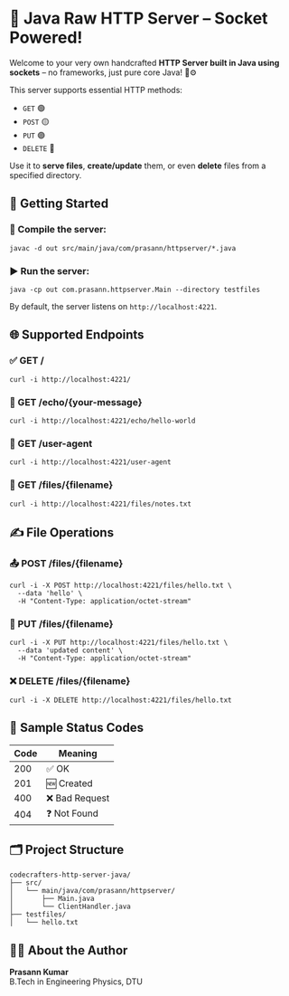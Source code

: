 <!DOCTYPE html>
<html lang="en">


  <h1>🚀 Java Raw HTTP Server – Socket Powered!</h1>
  <p>Welcome to your very own handcrafted <strong>HTTP Server built in Java using sockets</strong> – no frameworks, just pure core Java! 🧵⚙️</p>

  <p>This server supports essential HTTP methods:</p>
  <ul>
    <li><code>GET</code> 🟢</li>
    <li><code>POST</code> 🟡</li>
    <li><code>PUT</code> 🟣</li>
    <li><code>DELETE</code> 🔴</li>
  </ul>

  <p>Use it to <strong>serve files</strong>, <strong>create/update</strong> them, or even <strong>delete</strong> files from a specified directory.</p>

  <h2>🏁 Getting Started</h2>

  <h3>🔨 Compile the server:</h3>
  <pre><code>javac -d out src/main/java/com/prasann/httpserver/*.java</code></pre>

  <h3>▶️ Run the server:</h3>
  <pre><code>java -cp out com.prasann.httpserver.Main --directory testfiles</code></pre>

  <p>By default, the server listens on <code>http://localhost:4221</code>.</p>

  <h2>🌐 Supported Endpoints</h2>

  <h3>✅ GET /</h3>
  <pre><code>curl -i http://localhost:4221/</code></pre>

  <h3>📢 GET /echo/{your-message}</h3>
  <pre><code>curl -i http://localhost:4221/echo/hello-world</code></pre>

  <h3>🧠 GET /user-agent</h3>
  <pre><code>curl -i http://localhost:4221/user-agent</code></pre>

  <h3>📂 GET /files/{filename}</h3>
  <pre><code>curl -i http://localhost:4221/files/notes.txt</code></pre>

  <h2>✍️ File Operations</h2>

  <h3>📤 POST /files/{filename}</h3>
  <pre><code>curl -i -X POST http://localhost:4221/files/hello.txt \
  --data 'hello' \
  -H "Content-Type: application/octet-stream"</code></pre>

  <h3>🔄 PUT /files/{filename}</h3>
  <pre><code>curl -i -X PUT http://localhost:4221/files/hello.txt \
  --data 'updated content' \
  -H "Content-Type: application/octet-stream"</code></pre>

  <h3>❌ DELETE /files/{filename}</h3>
  <pre><code>curl -i -X DELETE http://localhost:4221/files/hello.txt</code></pre>

  <h2>📡 Sample Status Codes</h2>
  <table class="status-table">
    <thead>
      <tr><th>Code</th><th>Meaning</th></tr>
    </thead>
    <tbody>
      <tr><td>200</td><td>✅ OK</td></tr>
      <tr><td>201</td><td>🆕 Created</td></tr>
      <tr><td>400</td><td>❌ Bad Request</td></tr>
      <tr><td>404</td><td>❓ Not Found</td></tr>
    </tbody>
  </table>

  <h2>🗂 Project Structure</h2>
  <pre><code>codecrafters-http-server-java/
├── src/
│   └── main/java/com/prasann/httpserver/
│       ├── Main.java
│       └── ClientHandler.java
├── testfiles/
│   └── hello.txt</code></pre>

  <h2>🙋‍♂️ About the Author</h2>
  <p><strong>Prasann Kumar</strong><br>
  B.Tech in Engineering Physics, DTU<br>
  </p>

  

  

</body>
</html>

